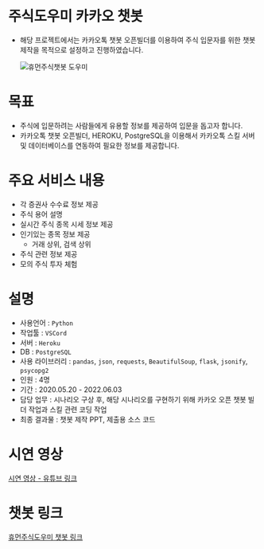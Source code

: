 # 주식도우미 카카오 챗봇

- 해당 프로젝트에서는 카카오톡 챗봇 오픈빌더를 이용하여 주식 입문자를 위한 챗봇 제작을 목적으로 설정하고 진행하였습니다.
    
    ![휴먼주식챗봇 도우미](https://user-images.githubusercontent.com/101307758/171578468-013ce4e2-e419-4390-8b80-fbb44dd72fc3.png)
    

# **목표**

- 주식에 입문하려는 사람들에게 유용할 정보를 제공하여 입문을 돕고자  합니다.
- 카카오톡 챗봇 오픈빌더, HEROKU, PostgreSQL을 이용해서 카카오톡 스킬 서버 및 데이터베이스를 연동하여 필요한 정보를 제공합니다.

# **주요 서비스 내용**

- 각 증권사 수수료 정보 제공
- 주식 용어 설명
- 실시간 주식 종목 시세 정보 제공
- 인기있는 종목 정보 제공
    - 거래 상위, 검색 상위
- 주식 관련 정보 제공
- 모의 주식 투자 체험


# **설명**

- 사용언어 : `Python`
- 작업툴 : `VSCord`
- 서버 : `Heroku`
- DB : `PostgreSQL`
- 사용 라이브러리 : `pandas`, `json`, `requests`, `BeautifulSoup`, `flask`, `jsonify`, `psycopg2`
- 인원 : 4명
- 기간 : 2020.05.20 - 2022.06.03
- 담당 업무 : 시나리오 구상 후, 해당 시나리오를 구현하기 위해 카카오 오픈 챗봇 빌더 작업과 스킬 관련 코딩 작업
- 최종 결과물 : 챗봇 제작 PPT, 제출용 소스 코드


# **시연 영상**

[시연 영상 - 유튜브 링크](https://www.youtube.com/watch?v=M0EddEJAT_Y)

# **챗봇 링크**

[휴먼주식도우미 챗봇 링크](http://pf.kakao.com/_YvNLb/chat)